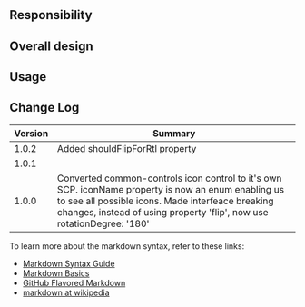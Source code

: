 # <Your project name>
## Responsibility

## Overall design

## Usage

## Change Log
| Version | Summary |
| ---- | ----- |
| 1.0.2 | Added shouldFlipForRtl property |
| 1.0.1 | |
| 1.0.0 | Converted common-controls icon control to it's own SCP. iconName property is now an enum enabling us to see all possible icons. Made interfeace breaking changes, instead of using property 'flip', now use rotationDegree: '180' |


To learn more about the markdown syntax, refer to these links:

- [Markdown Syntax Guide](http://daringfireball.net/projects/markdown/syntax)
- [Markdown Basics](http://daringfireball.net/projects/markdown/basics)
- [GitHub Flavored Markdown](http://github.github.com/github-flavored-markdown/) 
- [markdown at wikipedia](https://secure.wikimedia.org/wikipedia/en/wiki/Markdown)
